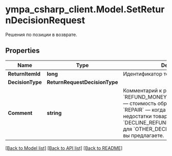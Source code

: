 # ympa_csharp_client.Model.SetReturnDecisionRequest
Решения по позиции в возврате.

## Properties

Name | Type | Description | Notes
------------ | ------------- | ------------- | -------------
**ReturnItemId** | **long** | Идентификатор товара в возврате. | 
**DecisionType** | **ReturnRequestDecisionType** |  | 
**Comment** | **string** | Комментарий к решению. Укажите:  * для &#x60;REFUND_MONEY_INCLUDING_SHIPMENT&#x60;— стоимость обратной пересылки;  * для &#x60;REPAIR&#x60; — когда вы устраните недостатки товара;  * для &#x60;DECLINE_REFUND&#x60; — причину отказа;  * для &#x60;OTHER_DECISION&#x60; — какое решение вы предлагаете.  | [optional] 

[[Back to Model list]](../README.md#documentation-for-models) [[Back to API list]](../README.md#documentation-for-api-endpoints) [[Back to README]](../README.md)

